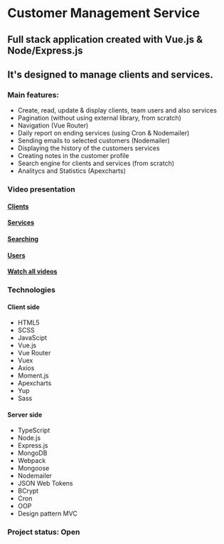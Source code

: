 # Customer Management Service

## Full stack application created with Vue.js & Node/Express.js

## It's designed to manage clients and services.

### Main features:

- Create, read, update & display clients, team users and also services
- Pagination (without using external library, from scratch)
- Navigation (Vue Router)
- Daily report on ending services (using Cron & Nodemailer)
- Sending emails to selected customers (Nodemailer)
- Displaying the history of the customers services
- Creating notes in the customer profile
- Search engine for clients and services (from scratch)
- Analitycs and Statistics (Apexcharts)

### Video presentation

#### [Clients](https://youtu.be/xnCauaOlw2E)

#### [Services](https://youtu.be/GiYW4BA7CzY)

#### [Searching](https://youtu.be/ByC9Tt3G8T0)

#### [Users](https://youtu.be/09ta3yZEsRo)

#### [Watch all videos](https://youtube.com/playlist?list=PLrNdkwooEUcj-a97BV8VbC3SCyODgUC1Q)

### Technologies

#### Client side

- HTML5
- SCSS
- JavaScipt
- Vue.js
- Vue Router
- Vuex
- Axios
- Moment.js
- Apexcharts
- Yup
- Sass

#### Server side

- TypeScript
- Node.js
- Express.js
- MongoDB
- Webpack
- Mongoose
- Nodemailer
- JSON Web Tokens
- BCrypt
- Cron
- OOP
- Design pattern MVC

### Project status: Open
